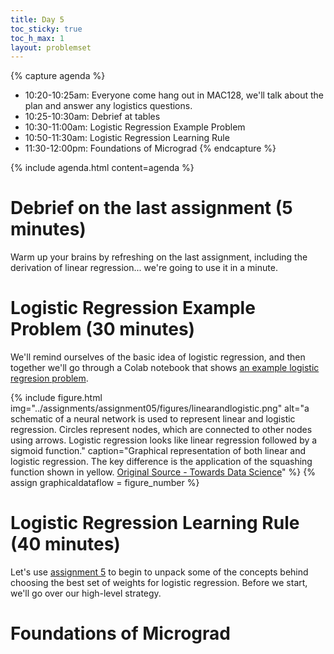 ```yaml
---
title: Day 5
toc_sticky: true 
toc_h_max: 1
layout: problemset
---
```


{% capture agenda %}
* 10:20-10:25am: Everyone come hang out in MAC128, we'll talk about the plan and answer any logistics questions.
* 10:25-10:30am: Debrief at tables
* 10:30-11:00am: Logistic Regression Example Problem
* 10:50-11:30am: Logistic Regression Learning Rule
* 11:30-12:00pm: Foundations of Micrograd
{% endcapture %}

{% include agenda.html content=agenda %}

# Debrief on the last assignment (5 minutes)

Warm up your brains by refreshing on the last assignment, including the derivation of linear regression... we're going to use it in a minute.

# Logistic Regression Example Problem (30 minutes)

We'll remind ourselves of the basic idea of logistic regression, and then together we'll go through a Colab notebook that shows [an example logistic regresion problem](https://colab.research.google.com/drive/1xpGvY-kg7-HOC7_To0nMZIOOHQ_Yxd89?usp=sharing).

{% include figure.html
        img="../assignments/assignment05/figures/linearandlogistic.png"
        alt="a schematic of a neural network is used to represent linear and logistic regression.  Circles represent nodes, which are connected to other nodes using arrows. Logistic regression looks like linear regression followed by a sigmoid function."
        caption="Graphical representation of both linear and logistic regression.  The key difference is the application of the squashing function shown in yellow. [Original Source - Towards Data Science](https://towardsdatascience.com/building-a-logistic-regression-in-python-301d27367c24)" %}
{% assign graphicaldataflow = figure_number %}

# Logistic Regression Learning Rule (40 minutes)

Let's use [assignment 5](../assignments/assignment05/assignment05) to begin to unpack some of the concepts behind choosing the best set of weights for logistic regression.  Before we start, we'll go over our high-level strategy.

# Foundations of Micrograd

